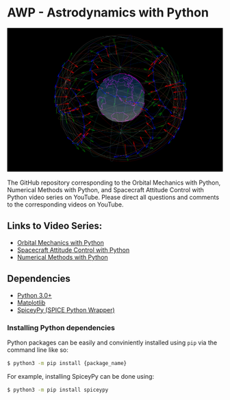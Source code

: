 # AWP - Astrodynamics with Python

![Channel Image](docs/prof_pic_hq.png)

The GitHub repository corresponding to the Orbital Mechanics with Python, Numerical Methods with Python, and Spacecraft Attitude Control with Python video series on YouTube.
Please direct all questions and comments to the corresponding videos on YouTube.

## Links to Video Series:
* [Orbital Mechanics with Python](https://www.youtube.com/playlist?list=PLOIRBaljOV8gn074rWFWYP1dCr2dJqWab)
* [Spacecraft Attitude Control with Python](https://www.youtube.com/playlist?list=PLOIRBaljOV8gsvlQ_GtiDRSBECHB2vvnp)
* [Numerical Methods with Python](https://www.youtube.com/playlist?list=PLOIRBaljOV8gMqhggseSHI9u2pldGZonA)

## Dependencies
* [Python 3.0+](https://www.python.org/)
* [Matplotlib](https://matplotlib.org/stable/index.html)
* [SpiceyPy (SPICE Python Wrapper)](https://spiceypy.readthedocs.io/en/main/)

### Installing Python dependencies
Python packages can be easily and conviniently installed using `pip` via the command line like so:
```sh
$ python3 -m pip install {package_name}
```
For example, installing SpiceyPy can be done using:
```sh
$ python3 -m pip install spiceypy
```
